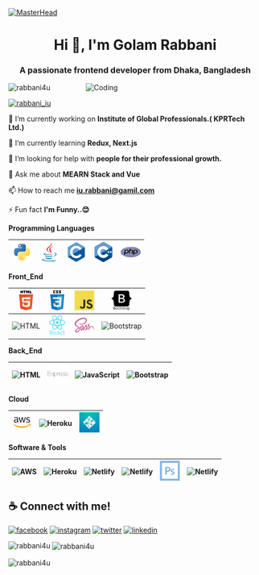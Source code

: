 [![MasterHead](https://i.postimg.cc/rFG0GR0g/github.jpg)](https://rabbani4u.io)
<h1 align="center">Hi 👋, I'm Golam Rabbani</h1>
<h3 align="center">A passionate frontend developer from Dhaka, Bangladesh</h3>

<img align="right" alt="Coding" width="350" src="https://i.pinimg.com/564x/5f/4e/dd/5f4edd71aa7de2b15667ab5b2bf2bb2c.jpg"/>

<p align="left"> <img src="https://komarev.com/ghpvc/?username=rabbani4u&label=Profile%20views&color=0e75b6&style=flat" alt="rabbani4u" /> </p>

<p align="left"> <a href="https://twitter.com/rabbani_iu" target="blank"><img src="https://img.shields.io/twitter/follow/rabbani_iu?logo=twitter&style=for-the-badge" alt="rabbani_iu" /></a> </p>

🔭 I’m currently working on **Institute of Global Professionals.( KPRTech Ltd.)**

🌱 I’m currently learning **Redux, Next.js**

🤝 I’m looking for help with **people for their professional growth.**

💬 Ask me about **MEARN Stack and Vue**

📫 How to reach me **iu.rabbani@gamil.com**

⚡ Fun fact **I'm Funny..😊**

**Programming Languages**

<img title="Python" alt="Python" width="40px" src="https://raw.githubusercontent.com/devicons/devicon/master/icons/python/python-original.svg">|<img title="Redux" alt="Redux" width="40px" src="https://raw.githubusercontent.com/devicons/devicon/master/icons/java/java-original.svg">|<img title="VueJS" alt="VueJS" width="40px" src="https://raw.githubusercontent.com/devicons/devicon/master/icons/c/c-original.svg">|<img title="React Native" alt="React Native" width="40px" src="https://raw.githubusercontent.com/devicons/devicon/master/icons/cplusplus/cplusplus-original.svg">|<img title="PHP" alt="PHP" width="40px" src="https://raw.githubusercontent.com/github/explore/master/topics/php/php.png" />
|--|--|--|--|--|

**Front_End**

<img title="HTML" alt="HTML" width="40px" src="https://raw.githubusercontent.com/devicons/devicon/master/icons/html5/html5-original-wordmark.svg">|<img title="CSS" alt="CSS" width="40px" src="https://raw.githubusercontent.com/devicons/devicon/master/icons/css3/css3-original-wordmark.svg">|<img title="JavaScript" alt="JavaScript" width="40px" src="https://raw.githubusercontent.com/devicons/devicon/master/icons/javascript/javascript-original.svg">|<img title="Bootstrap" alt="Bootstrap" width="40px" src="https://raw.githubusercontent.com/devicons/devicon/master/icons/bootstrap/bootstrap-plain-wordmark.svg">
|--|--|--|--|
<img title="HTML" alt="HTML" width="40px" src="https://www.vectorlogo.zone/logos/tailwindcss/tailwindcss-icon.svg">|<img title="CSS" alt="CSS" width="40px" src="https://raw.githubusercontent.com/devicons/devicon/master/icons/react/react-original-wordmark.svg">|<img title="JavaScript" alt="JavaScript" width="40px" src="https://raw.githubusercontent.com/devicons/devicon/master/icons/sass/sass-original.svg">|<img title="Bootstrap" alt="Bootstrap" width="40px" src="https://mui.com/static/logo.png">

**Back_End**

<img title="HTML" alt="HTML" width="40px" src="https://cdn-icons-png.flaticon.com/512/5968/5968322.png">|<img title="CSS" alt="CSS" width="40px" src="https://raw.githubusercontent.com/github/explore/80688e429a7d4ef2fca1e82350fe8e3517d3494d/topics/express/express.png">|<img title="JavaScript" alt="JavaScript" width="40px" src="https://encrypted-tbn0.gstatic.com/images?q=tbn:ANd9GcSLlF7tSb8n6Q1yvNoW1Qyon4j507hDrZN1WQ&usqp=CAU">|<img title="Bootstrap" alt="Bootstrap" width="40px" src="https://w7.pngwing.com/pngs/956/695/png-transparent-mongodb-original-wordmark-logo-icon-thumbnail.png">
|--|--|--|--|

**Cloud**

<img title="AWS" alt="AWS" width="40px" src="https://raw.githubusercontent.com/github/explore/master/topics/aws/aws.png">|<img title="Heroku" alt="Heroku" width="40px" src="https://www.vectorlogo.zone/logos/firebase/firebase-icon.svg">|<img title="Netlify" alt="Netlify" width="40px" src="https://raw.githubusercontent.com/github/explore/master/topics/netlify/netlify.png">
|--|--|--|

**Software & Tools**

<img title="AWS" alt="AWS" width="40px" src="https://www.vectorlogo.zone/logos/git-scm/git-scm-icon.svg">|<img title="Heroku" alt="Heroku" width="40px" src="https://www.vectorlogo.zone/logos/getpostman/getpostman-icon.svg">|<img title="Netlify" alt="Netlify" width="40px" src="https://dashboard.snapcraft.io/site_media/appmedia/2018/09/logo-256x256.png">|<img title="Netlify" alt="Netlify" width="40px" src="https://www.vectorlogo.zone/logos/figma/figma-icon.svg">|<img title="Netlify" alt="Netlify" width="40px" src="https://raw.githubusercontent.com/devicons/devicon/master/icons/photoshop/photoshop-line.svg">|<img title="Netlify" alt="Netlify" width="40px" src="https://www.vectorlogo.zone/logos/adobe_illustrator/adobe_illustrator-icon.svg">
|--|--|--|--|--|--|

## ☕ Connect with me!
[<img src='https://camo.githubusercontent.com/2d1ffa69dd491ebeca01b2098cf8233dd09950ff5895abccd5b455ca442abc59/68747470733a2f2f696d672e736869656c64732e696f2f62616467652f46616365626f6f6b2d3138373746323f7374796c653d666f722d7468652d6261646765266c6f676f3d66616365626f6f6b266c6f676f436f6c6f723d7768697465' alt='facebook' height='35'>](https://www.facebook.com/rabbani.iu)  [<img src='https://camo.githubusercontent.com/b3d4671768bd0f9b6c8f410a25a96e0c5a4d135208d8910461e986f97e7985ab/68747470733a2f2f696d672e736869656c64732e696f2f62616467652f496e7374616772616d2d4534343035463f7374796c653d666f722d7468652d6261646765266c6f676f3d696e7374616772616d266c6f676f436f6c6f723d7768697465' alt='instagram' height='35'>](https://www.instagram.com/rabbani_iu/)  [<img src='https://camo.githubusercontent.com/5d03c86f6a75f7cbe80d135d9162fbf6dc46a31253cf30a8e9bb8279b4d574d3/68747470733a2f2f696d672e736869656c64732e696f2f62616467652f547769747465722d3144413146323f7374796c653d666f722d7468652d6261646765266c6f676f3d74776974746572266c6f676f436f6c6f723d7768697465' alt='twitter' height='35'>](https://twitter.com/Rabbani_iu)  [<img src='https://camo.githubusercontent.com/a80d00f23720d0bc9f55481cfcd77ab79e141606829cf16ec43f8cacc7741e46/68747470733a2f2f696d672e736869656c64732e696f2f62616467652f4c696e6b6564496e2d3030373742353f7374796c653d666f722d7468652d6261646765266c6f676f3d6c696e6b6564696e266c6f676f436f6c6f723d7768697465' alt='linkedin' height='35'>](https://www.linkedin.com/in/rabbani-iu/)  



<p><img align="left" src="https://github-readme-stats.vercel.app/api/top-langs?username=rabbani4u&show_icons=true&locale=en&layout=compact" alt="rabbani4u" /></p>

<p>&nbsp;<img align="center" src="https://github-readme-stats.vercel.app/api?username=rabbani4u&show_icons=true&locale=en" alt="rabbani4u" /></p>

<p><img align="center" src="https://github-readme-streak-stats.herokuapp.com/?user=rabbani4u&" alt="rabbani4u" /></p>

